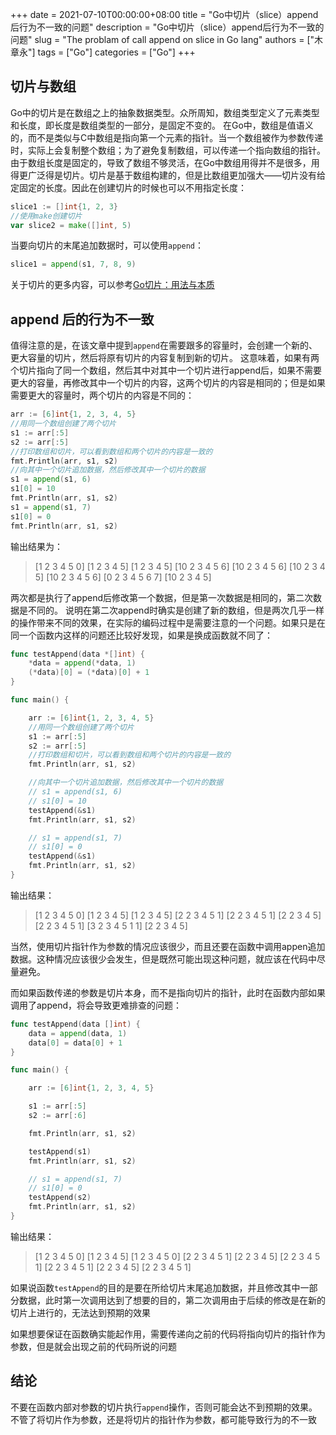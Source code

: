 +++ 
date = 2021-07-10T00:00:00+08:00
title = "Go中切片（slice）append后行为不一致的问题"
description = "Go中切片（slice）append后行为不一致的问题"
slug = "The problam of call append on slice in Go lang"
authors = ["木章永"]
tags = ["Go"]
categories = ["Go"]
+++

## 切片与数组
Go中的切片是在数组之上的抽象数据类型。众所周知，数组类型定义了元素类型和长度，即长度是数组类型的一部分，是固定不变的。
在Go中，数组是值语义的，而不是类似与C中数组是指向第一个元素的指针。当一个数组被作为参数传递时，实际上会复制整个数组；为了避免复制数组，可以传递一个指向数组的指针。
由于数组长度是固定的，导致了数组不够灵活，在Go中数组用得并不是很多，用得更广泛得是切片。切片是基于数组构建的，但是比数组更加强大——切片没有给定固定的长度。因此在创建切片的时候也可以不用指定长度：
```Go
slice1 := []int{1, 2, 3}
//使用make创建切片
var slice2 = make([]int, 5)
```
当要向切片的末尾追加数据时，可以使用`append`：
```Go
slice1 = append(s1, 7, 8, 9)
```
关于切片的更多内容，可以参考[Go切片：用法与本质](https://blog.go-zh.org/go-slices-usage-and-internals)

## append 后的行为不一致
值得注意的是，在该文章中提到`append`在需要跟多的容量时，会创建一个新的、更大容量的切片，然后将原有切片的内容复制到新的切片。
这意味着，如果有两个切片指向了同一个数组，然后其中对其中一个切片进行append后，如果不需要更大的容量，再修改其中一个切片的内容，这两个切片的内容是相同的；但是如果需要更大的容量时，两个切片的内容是不同的：
```Go   
arr := [6]int{1, 2, 3, 4, 5}
//用同一个数组创建了两个切片
s1 := arr[:5]
s2 := arr[:5]
//打印数组和切片，可以看到数组和两个切片的内容是一致的
fmt.Println(arr, s1, s2)
//向其中一个切片追加数据，然后修改其中一个切片的数据
s1 = append(s1, 6)
s1[0] = 10
fmt.Println(arr, s1, s2)
s1 = append(s1, 7)
s1[0] = 0
fmt.Println(arr, s1, s2)
```
输出结果为：
> [1 2 3 4 5 0] [1 2 3 4 5] [1 2 3 4 5]
> [10 2 3 4 5 6] [10 2 3 4 5 6] [10 2 3 4 5]
> [10 2 3 4 5 6] [0 2 3 4 5 6 7] [10 2 3 4 5]

两次都是执行了append后修改第一个数据，但是第一次数据是相同的，第二次数据是不同的。
说明在第二次append时确实是创建了新的数组，但是两次几乎一样的操作带来不同的效果，在实际的编码过程中是需要注意的一个问题。如果只是在同一个函数内这样的问题还比较好发现，如果是换成函数就不同了：
```Go
func testAppend(data *[]int) {
	*data = append(*data, 1)
	(*data)[0] = (*data)[0] + 1
}

func main() {

	arr := [6]int{1, 2, 3, 4, 5}
	//用同一个数组创建了两个切片
	s1 := arr[:5]
	s2 := arr[:5]
	//打印数组和切片，可以看到数组和两个切片的内容是一致的
	fmt.Println(arr, s1, s2)

	//向其中一个切片追加数据，然后修改其中一个切片的数据
	// s1 = append(s1, 6)
	// s1[0] = 10
	testAppend(&s1)
	fmt.Println(arr, s1, s2)

	// s1 = append(s1, 7)
	// s1[0] = 0
	testAppend(&s1)
	fmt.Println(arr, s1, s2)
}
```
输出结果：
>[1 2 3 4 5 0] [1 2 3 4 5] [1 2 3 4 5]
>[2 2 3 4 5 1] [2 2 3 4 5 1] [2 2 3 4 5]
>[2 2 3 4 5 1] [3 2 3 4 5 1 1] [2 2 3 4 5]

当然，使用切片指针作为参数的情况应该很少，而且还要在函数中调用appen追加数据。这种情况应该很少会发生，但是既然可能出现这种问题，就应该在代码中尽量避免。

而如果函数传递的参数是切片本身，而不是指向切片的指针，此时在函数内部如果调用了append，将会导致更难排查的问题：
```Go
func testAppend(data []int) {
	data = append(data, 1)
	data[0] = data[0] + 1
}

func main() {

	arr := [6]int{1, 2, 3, 4, 5}

	s1 := arr[:5]
	s2 := arr[:6]

	fmt.Println(arr, s1, s2)

	testAppend(s1)
	fmt.Println(arr, s1, s2)

	// s1 = append(s1, 7)
	// s1[0] = 0
	testAppend(s2)
	fmt.Println(arr, s1, s2)
}
```
输出结果：
>[1 2 3 4 5 0] [1 2 3 4 5] [1 2 3 4 5 0]
>[2 2 3 4 5 1] [2 2 3 4 5] [2 2 3 4 5 1]
>[2 2 3 4 5 1] [2 2 3 4 5] [2 2 3 4 5 1]

如果说函数`testAppend`的目的是要在所给切片末尾追加数据，并且修改其中一部分数据，此时第一次调用达到了想要的目的，第二次调用由于后续的修改是在新的切片上进行的，无法达到预期的效果

如果想要保证在函数确实能起作用，需要传递向之前的代码将指向切片的指针作为参数，但是就会出现之前的代码所说的问题

## 结论
不要在函数内部对参数的切片执行`append`操作，否则可能会达不到预期的效果。不管了将切片作为参数，还是将切片的指针作为参数，都可能导致行为的不一致
